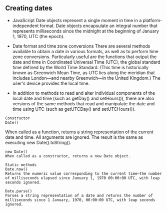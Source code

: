 ## Creating dates

- JavaScript Date objects represent a single moment in time in a platform-independent format. Date objects encapsulate an integral number that represents milliseconds since the midnight at the beginning of January 1, 1970, UTC (the epoch).

- Date format and time zone conversions
There are several methods available to obtain a date in various formats, as well as to perform time zone conversions. Particularly useful are the functions that output the date and time in Coordinated Universal Time (UTC), the global standard time defined by the World Time Standard. (This time is historically known as Greenwich Mean Time, as UTC lies along the meridian that includes London—and nearby Greenwich—in the United Kingdom.) The user's device provides the local time.

- In addition to methods to read and alter individual components of the local date and time (such as getDay() and setHours()), there are also versions of the same methods that read and manipulate the date and time using UTC (such as getUTCDay() and setUTCHours()).
```
Constructor
Date()
```
When called as a function, returns a string representation of the current date and time. All arguments are ignored. The result is the same as executing new Date().toString().
```
new Date()
When called as a constructor, returns a new Date object.
```
```
Static methods
Date.now()
Returns the numeric value corresponding to the current time—the number of milliseconds elapsed since January 1, 1970 00:00:00 UTC, with leap seconds ignored.
```
```
Date.parse()
Parses a string representation of a date and returns the number of milliseconds since 1 January, 1970, 00:00:00 UTC, with leap seconds ignored.
```